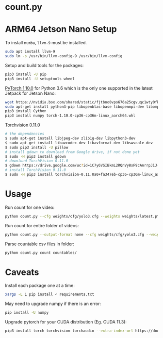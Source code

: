 # count.py

# ARM64 Jetson Nano Setup

To install `numba`, `llvm-9` must be installed.

```bash
sudo apt install llvm-9
sudo ln -s /usr/bin/llvm-config-9 /usr/bin/llvm-config
```

Setup and build tools for the packages:
```bash
pip3 install -U pip
pip3 install -U setuptools wheel
```

[PyTorch
1.10.0](https://forums.developer.nvidia.com/t/pytorch-for-jetson/72048) for
Python 3.6 which is the only one supported in the latest Jetpack for Jetson
Nano:

```bash
wget https://nvidia.box.com/shared/static/fjtbno0vpo676a25cgvuqc1wty0fkkg6.whl -O torch-1.10.0-cp36-cp36m-linux_aarch64.whl
sudo apt-get install python3-pip libopenblas-base libopenmpi-dev libomp-dev
pip3 install Cython
pip3 install numpy torch-1.10.0-cp36-cp36m-linux_aarch64.whl
```

[Torchvision 0.11.0](https://qengineering.eu/install-pytorch-on-jetson-nano.html)
```bash
# the dependencies
$ sudo apt-get install libjpeg-dev zlib1g-dev libpython3-dev
$ sudo apt-get install libavcodec-dev libavformat-dev libswscale-dev
$ sudo pip3 install -U pillow
# install gdown to download from Google drive, if not done yet
$ sudo -H pip3 install gdown
# download TorchVision 0.11.0
$ gdown https://drive.google.com/uc?id=1C7y6VSIBkmL2RQnVy8xF9cAnrrpJiJ-K
# install TorchVision 0.11.0
$ sudo -H pip3 install torchvision-0.11.0a0+fa347eb-cp36-cp36m-linux_aarch64.whl
```

# Usage

Run count for one video:

```bash
python count.py --cfg weights/cfg/yolo3.cfg --weights weights/latest.pt --input path/to/vid.mp4
```

Run count for entire folder of videos:
```bash
python count.py --output-format none --cfg weights/cfg/yolo3.cfg --weights weights/latest.pt recursive path/to/vid_folder
```

Parse countable csv files in folder:
```bash
python count.py count countables/
```

# Caveats

Install each package one at a time:
```bash
xargs -L 1 pip install < requirements.txt
```

May need to upgrade numpy if there is an error:
```bash
pip install -U numpy
```

Upgrade pytorch for your CUDA distribution (Eg. CUDA 11.3):
```bash
pip3 install torch torchvision torchaudio --extra-index-url https://download.pytorch.org/whl/cu113
```
